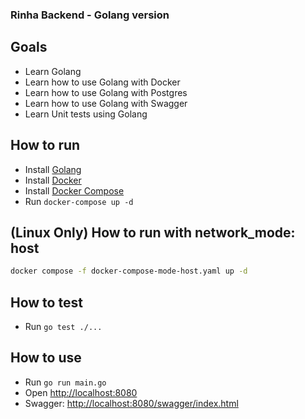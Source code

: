 ### Rinha Backend - Golang version

## Goals
- Learn Golang
- Learn how to use Golang with Docker
- Learn how to use Golang with Postgres
- Learn how to use Golang with Swagger
- Learn Unit tests using Golang

## How to run
- Install [Golang](https://golang.org/doc/install)
- Install [Docker](https://docs.docker.com/engine/install/)
- Install [Docker Compose](https://docs.docker.com/compose/install/)
- Run `docker-compose up -d`

## (Linux Only) How to run with network_mode: host

```bash
docker compose -f docker-compose-mode-host.yaml up -d
```

## How to test
- Run `go test ./...`

## How to use
- Run `go run main.go`
- Open [http://localhost:8080](http://localhost:8080)
- Swagger: [http://localhost:8080/swagger/index.html](http://localhost:8080/swagger/index.html)